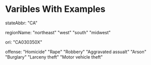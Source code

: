 # Varibles With Examples
stateAbbr:
"CA"

regionName: 
"northeast"
"west"
"south"
"midwest"

ori:
"CA030350X"

offense:
"Homicide"
"Rape"
"Robbery"
"Aggravated assualt"
"Arson"
"Burglary"
"Larceny theft"
"Motor vehicle theft"

